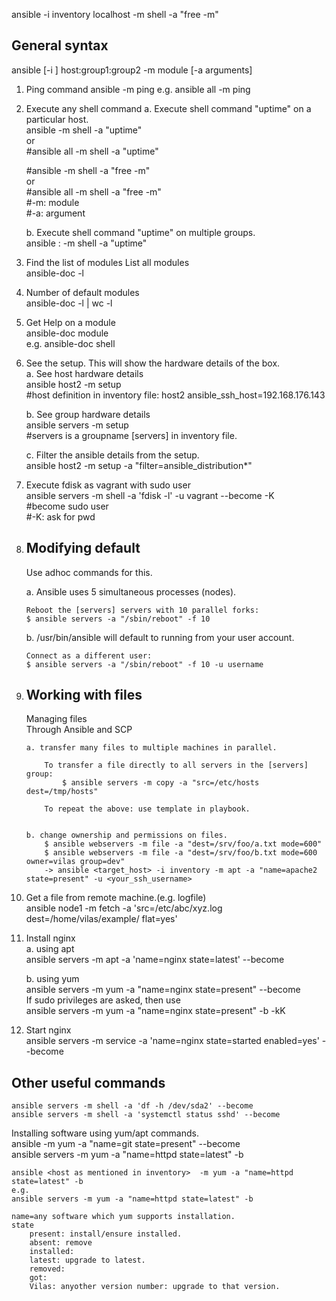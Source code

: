 ansible -i inventory localhost -m shell -a "free -m"

General syntax
--------------
ansible [-i <inventory>] host:group1:group2 -m module [-a arguments]

1. Ping command
	ansible <group> -m ping
	e.g.
		ansible all -m ping

2. Execute any shell command 
	a. Execute shell command "uptime" on a particular host.  
	ansible <ip> -m shell -a "uptime"  
	or  
	#ansible all -m shell -a "uptime"  
	
	#ansible <ip> -m shell -a "free -m"  
	or   
	#ansible all -m shell -a "free -m"  
	#-m: module  
	#-a: argument  

	b. Execute shell command "uptime" on multiple groups.  
	ansible <group1>:<group2> -m shell -a "uptime"  


3. Find the list of modules 
	List all modules  
		ansible-doc -l  

4. Number of default modules  
	ansible-doc -l | wc -l  
	
5. Get Help on a module  
	ansible-doc module  
	e.g. ansible-doc shell  
	
6. See the setup. This will show the hardware details of the box.  
	a. See host hardware details   
		ansible host2 -m setup  
		#host definition in inventory file: host2 ansible_ssh_host=192.168.176.143  
	
	b. See group hardware details  
		ansible servers -m setup  
		#servers is a groupname [servers] in inventory file.  
		
	c. Filter the ansible details from the setup.  
		ansible host2 -m setup -a "filter=ansible_distribution*"  
		
7. 	Execute fdisk as vagrant with sudo user  
	ansible servers -m shell -a 'fdisk -l' -u vagrant --become -K  
	#become sudo user  
	#-K: ask for pwd  

8. 	Modifying default   
	-----------------
	Use adhoc commands for this.  
		
	a.	Ansible uses 5 simultaneous processes (nodes).   
	
		Reboot the [servers] servers with 10 parallel forks:  
		$ ansible servers -a "/sbin/reboot" -f 10  

	b. /usr/bin/ansible will default to running from your user account.   
	
		Connect as a different user:  
		$ ansible servers -a "/sbin/reboot" -f 10 -u username  


9. 	Working with files  
	------------------
	Managing files  
	Through Ansible and SCP   
		
		a. transfer many files to multiple machines in parallel.   
		
			To transfer a file directly to all servers in the [servers] group:  
				$ ansible servers -m copy -a "src=/etc/hosts dest=/tmp/hosts"  
 
			To repeat the above: use template in playbook.  

		
		b. change ownership and permissions on files.   
			$ ansible webservers -m file -a "dest=/srv/foo/a.txt mode=600"  
			$ ansible webservers -m file -a "dest=/srv/foo/b.txt mode=600 owner=vilas group=dev"  
			-> ansible <target_host> -i inventory -m apt -a "name=apache2 state=present" -u <your_ssh_username>

10. Get a file from remote machine.(e.g. logfile)  
	ansible node1 -m fetch -a 'src=/etc/abc/xyz.log dest=/home/vilas/example/ flat=yes'  
	
11. Install nginx  
	a. using apt  
		ansible servers -m apt -a 'name=nginx state=latest' --become  
		
	b. using yum  
		ansible servers -m yum -a "name=nginx state=present" --become  
		If sudo privileges are asked, then use   
		ansible servers -m yum -a "name=nginx state=present" -b -kK  
	
12. Start nginx  
	ansible servers -m service -a 'name=nginx state=started enabled=yes' --become  
	

Other useful commands  
---------------------  
	ansible servers -m shell -a 'df -h /dev/sda2' --become  
	ansible servers -m shell -a 'systemctl status sshd' --become  


Installing software using yum/apt commands.  
	ansible <group> -m yum -a "name=git state=present" --become  
	ansible servers -m yum -a "name=httpd state=latest" -b  
	
	ansible <host as mentioned in inventory>  -m yum -a "name=httpd state=latest" -b  
	e.g.
	ansible servers -m yum -a "name=httpd state=latest" -b  
	
	name=any software which yum supports installation.  
	state  
		present: install/ensure installed.  
		absent: remove  
		installed:   
		latest: upgrade to latest.  
		removed:   
		got:   
		Vilas: anyother version number: upgrade to that version.  
